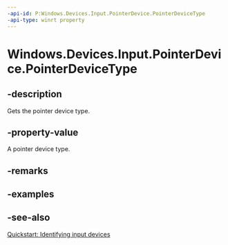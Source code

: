```yaml
---
-api-id: P:Windows.Devices.Input.PointerDevice.PointerDeviceType
-api-type: winrt property
---
```


<!-- Property syntax
public Windows.Devices.Input.PointerDeviceType PointerDeviceType { get; }
-->

# Windows.Devices.Input.PointerDevice.PointerDeviceType

## -description
Gets the pointer device type.

## -property-value
A pointer device type.

## -remarks

## -examples

## -see-also
[Quickstart: Identifying input devices](https://docs.microsoft.com/windows/uwp/design/input/identify-input-devices)